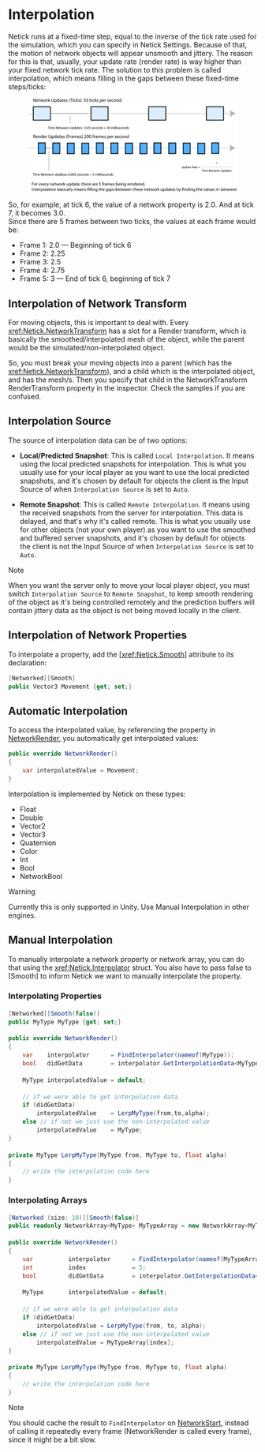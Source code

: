 # Interpolation

Netick runs at a fixed-time step, equal to the inverse of the tick rate used for the simulation, which you can specify in Netick Settings. Because of that, the motion of network objects will appear unsmooth and jittery. The reason for this is that, usually, your update rate (render rate) is way higher than your fixed network tick rate. The solution to this problem is called interpolation, which means filling in the gaps between these fixed-time steps/ticks:

<figure><img src="../images/interpolation.png" alt="Interpolation"><figcaption></figcaption></figure>

So, for example, at tick 6, the value of a network property is 2.0. And at tick 7, it becomes 3.0.\
Since there are 5 frames between two ticks, the values at each frame would be:

- Frame 1: 2.0 — Beginning of tick 6
- Frame 2: 2.25
- Frame 3: 2.5
- Frame 4: 2.75
- Frame 5: 3 — End of tick 6, beginning of tick 7

## Interpolation of Network Transform

For moving objects, this is important to deal with. Every <xref:Netick.NetworkTransform> has a slot for a Render transform, which is basically the smoothed/interpolated mesh of the object, while the parent would be the simulated/non-interpolated object.

So, you must break your moving objects into a parent (which has the <xref:Netick.NetworkTransform>), and a child which is the interpolated object, and has the mesh/s. Then you specify that child in the NetworkTransform RenderTransform property in the inspector. Check the samples if you are confused.


## Interpolation Source

The source of interpolation data can be of two options:

- **Local/Predicted Snapshot**: This is called `Local Interpolation`. It means using the local predicted snapshots for interpolation. This is what you usually use for your local player as you want to use the local predicted snapshots, and it's chosen by default for objects the client is the Input Source of when `Interpolation Source` is set to `Auto`. 

- **Remote Snapshot**: This is called `Remote Interpolation`. It means using the received snapshots from the server for interpolation. This data is delayed, and that's why it's called remote. This is what you usually use for other objects (not your own player) as you want to use the smoothed and buffered server snapshots, and it's chosen by default for objects the client is not the Input Source of when `Interpolation Source` is set to `Auto`.

> [!NOTE]
> When you want the server only to move your local player object, you must switch `Interpolation Source` to `Remote Snapshot`, to keep smooth rendering of the object as it's being controlled remotely and the prediction buffers will contain jittery data as the object is not being moved locally in the client.


## Interpolation of Network Properties

To interpolate a property, add the [<xref:Netick.Smooth>] attribute to its declaration:

```csharp
[Networked][Smooth]
public Vector3 Movement {get; set;}
```

## Automatic Interpolation

To access the interpolated value, by referencing the property in [NetworkRender](xref:Netick.NetickBehaviour#Netick_NetickBehaviour_NetworkStart), you automatically get interpolated values:

```csharp
public override NetworkRender()
{
    var interpolatedValue = Movement;
}
```

Interpolation is implemented by Netick on these types:

- Float
- Double
- Vector2
- Vector3
- Quaternion
- Color
- Int
- Bool
- NetworkBool

> [!WARNING]
> Currently this is only supported in Unity. Use Manual Interpolation in other engines.

## Manual Interpolation

To manually interpolate a network property or network array, you can do that using the <xref:Netick.Interpolator> struct. You also have to pass false to [Smooth] to inform Netick we want to manually interpolate the property.

### Interpolating Properties

```csharp
[Networked][Smooth(false)]
public MyType MyType {get; set;}

public override NetworkRender()
{
    var    interpolator      = FindInterpolator(nameof(MyType));
    bool   didGetData        = interpolator.GetInterpolationData<MyType>(InterpolationSource.Auto, out var from, out var to, out float alpha);

    MyType interpolatedValue = default;

    // if we were able to get interpolation data
    if (didGetData)
        interpolatedValue    = LerpMyType(from,to,alpha);
    else // if not we just use the non-interpolated value
        interpolatedValue    = MyType;
}

private MyType LerpMyType(MyType from, MyType to, float alpha)
{
    // write the interpolation code here
}
```

### Interpolating Arrays

```csharp
[Networked (size: 10)][Smooth(false)]
public readonly NetworkArray<MyType> MyTypeArray = new NetworkArray<MyType>(10);

public override NetworkRender()
{
    var          interpolator      = FindInterpolator(nameof(MyTypeArray));
    int          index             = 5;
    bool         didGetData        = interpolator.GetInterpolationData<MyType>(InterpolationSource.Auto, index, out var from, out var to, out float alpha);

    MyType       interpolatedValue = default;

    // if we were able to get interpolation data
    if (didGetData)
        interpolatedValue = LerpMyType(from, to, alpha);
    else // if not we just use the non-interpolated value
        interpolatedValue = MyTypeArray[index];
}

private MyType LerpMyType(MyType from, MyType to, float alpha)
{
    // write the interpolation code here
}
```

> [!NOTE]
> You should cache the result to `FindInterpolator` on [NetworkStart](xref:Netick.NetickBehaviour#Netick_NetickBehaviour_NetworkStart), instead of calling it repeatedly every frame (NetworkRender is called every frame), since it might be a bit slow.


<!-- #### Teleportation for Manual Interpolation


Teleportation in this context refers to when you want to teleport or snap your character position or variable value, and disable interpolation in that duration.

```csharp

[Networked]
public Tick   TeleportTick {get; set;} // used to sync the teleportation

[Networked][Smooth(false)]
public MyType MyType       {get; set;}

public override NetworkRender()
{
    var    interpolator      = FindInterpolator(nameof(MyType));
    bool   didGetData        = interpolator.GetInterpolationData<int>(InterpolationSource.Auto, out var from, out var to, out float alpha);

    MyType interpolatedValue = default;


    if (interpolation.From.TickValue < TeleportTick)
    {
        interpolatedValue    = MyType;
        return;
    }

    // if we were able to get interpolation data
    if (didGetData)
        interpolatedValue    = LerpMyType(from,to,alpha);
    else // if not we just use the non-interpolated value
        interpolatedValue    = MyType;
}

private MyType LerpMyType(MyType from, MyType to, float alpha)
{
    // write the interpolation code here
}
```

if (interpolation.From.TickValue < TeleportTick || (Vector3.Distance(fromPos, toPos) >= TeleportDistance))
{
  if (_syncPosition)
    RenderTransform.position = transform.position;
  if (_syncRot)
    RenderTransform.rotation = transform.rotation;
  return;
} -->
